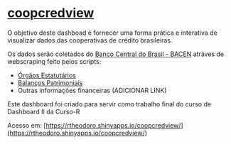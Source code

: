
# [coopcredview](https://rtheodoro.shinyapps.io/coopcredview/)

<!-- badges: start -->
<!-- badges: end -->

O objetivo deste dashboad é fornecer uma forma prática e interativa de visualizar dados das cooperativas de crédito brasileiras.

Os dados serão coletados do [Banco Central do Brasil - BACEN](https://www.bcb.gov.br/) atráves de webscraping feito pelos scripts:

 - [Órgãos Estatutários](https://github.com/rtheodoro/orgaos-estatutarios-coop-cred-bacen)
 - [Balanços Patrimoniais](https://github.com/rtheodoro/webscraping-balancos-patrimoniais-de-coop-cred)
 - Outras informações financeiras (ADICIONAR LINK)
 
Este dashboard foi criado para servir como trabalho final do curso de Dashboard II da Curso-R


Acesso em: [https://rtheodoro.shinyapps.io/coopcredview/](https://rtheodoro.shinyapps.io/coopcredview/)
